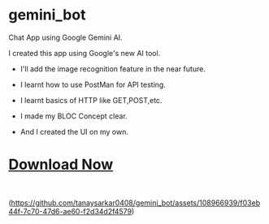 # gemini_bot

Chat App using Google Gemini AI.
<br>

I created this app using Google's new AI tool.
<br>

- I'll add the image recognition feature in the near future.

- I learnt how to use PostMan for API testing.

- I learnt basics of HTTP like GET,POST,etc.

- I made my BLOC Concept clear.

- And I created the UI on my own.

# [Download Now](https://github.com/tanaysarkar0408/gemini_bot/releases/tag/GeminiAppV0.1)

<br>

(https://github.com/tanaysarkar0408/gemini_bot/assets/108966939/f03eb44f-7c70-47d6-ae60-f2d34d2f4579)


